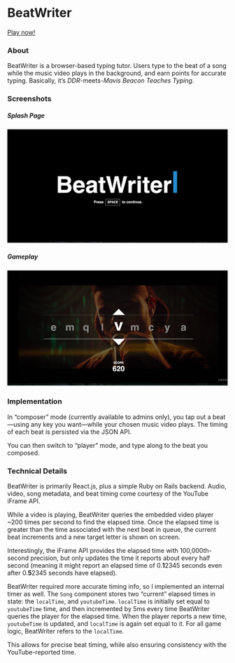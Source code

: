# BeatWriter
[Play now!](http://beatwriter.herokuapp.com)

### About
BeatWriter is a browser-based typing tutor. Users type to the beat of a song while the music video plays in the background, and earn points for accurate typing. Basically, it’s *DDR*-meets-*Mavis Beacon Teaches Typing*.

### Screenshots
##### Splash Page
![splash_page]
##### Gameplay
![gameplay]

[splash_page]: ./docs/screenshots/beatwriter_splash_page.png
[gameplay]: ./docs/screenshots/beatwriter_gameplay.png

### Implementation
In “composer” mode (currently available to admins only), you tap out a beat—using any key you want—while your chosen music video plays. The timing of each beat is persisted via the JSON API.

You can then switch to “player” mode, and type along to the beat you composed.

### Technical Details
BeatWriter is primarily React.js, plus a simple Ruby on Rails backend. Audio, video, song metadata, and beat timing come courtesy of the YouTube iFrame API.

While a video is playing, BeatWriter queries the embedded video player ~200 times per second to find the elapsed time. Once the elapsed time is greater than the time associated with the next beat in queue, the current beat increments and a new target letter is shown on screen.

Interestingly, the iFrame API provides the elapsed time with 100,000th-second precision, but only updates the time it reports about every half second (meaning it might report an elapsed time of 0.**1**2345 seconds even after 0.**5**2345 seconds have elapsed).

BeatWriter required more accurate timing info, so I implemented an internal timer as well. The `Song` component stores two “current” elapsed times in state: the `localTime`, and `youtubeTime`. `localTime` is initially set equal to `youtubeTime` time, and then incremented by 5ms every time BeatWriter queries the player for the elapsed time. When the player reports a new time, `youtubeTime` is updated, and `localTime` is again set equal to it. For all game logic, BeatWriter refers to the `localTime`.

This allows for precise beat timing, while also ensuring consistency with the YouTube-reported time.
